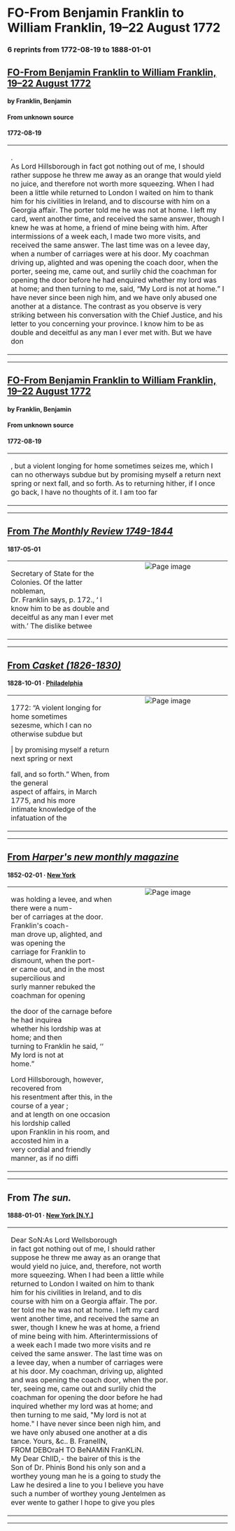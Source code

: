
# FO-From Benjamin Franklin to William Franklin, 19–22 August 1772

### 6 reprints from 1772-08-19 to 1888-01-01

## [FO-From Benjamin Franklin to William Franklin, 19–22 August 1772](https://founders.archives.gov/documents/Franklin/01-19-02-0167)

#### by Franklin, Benjamin

#### From unknown source

#### 1772-08-19

<table style="width: 100%;"><tr><td style="width: 50%">

.  
As Lord Hillsborough in fact got nothing out of me, I should rather suppose he threw me away as an orange that would yield no juice, and therefore not worth more squeezing. When I had been a little while returned to London I waited on him to thank him for his civilities in Ireland, and to discourse with him on a Georgia affair. The porter told me he was not at home. I left my card, went another time, and received the same answer, though I knew he was at home, a friend of mine being with him. After intermissions of a week each, I made two more visits, and received the same answer. The last time was on a levee day, when a number of carriages were at his door. My coachman driving up, alighted and was opening the coach door, when the porter, seeing me, came out, and surlily chid the coachman for opening the door before he had enquired whether my lord was at home; and then turning to me, said, “My Lord is not at home.” I have never since been nigh him, and we have only abused one another at a distance. The contrast as you observe is very striking between his conversation with the Chief Justice, and his letter to you concerning your province. I know him to be as double and deceitful as any man I ever met with. But we have don
</td></tr></table>

---

## [FO-From Benjamin Franklin to William Franklin, 19–22 August 1772](https://founders.archives.gov/documents/Franklin/01-19-02-0167)

#### by Franklin, Benjamin

#### From unknown source

#### 1772-08-19

<table style="width: 100%;"><tr><td style="width: 50%">

, but a violent longing for home sometimes seizes me, which I can no otherways subdue but by promising myself a return next spring or next fall, and so forth. As to returning hither, if I once go back, I have no thoughts of it. I am too far
</td></tr></table>

---

## [From _The Monthly Review 1749-1844_](https://archive.org/details/sim_the-monthly-review_1817-05_83/page/n26/mode/1up?view=theater)

#### 1817-05-01

<table style="width: 100%;"><tr><td style="width: 50%">

  
Secretary of State for the Colonies. Of the latter nobleman,  
Dr. Franklin says, p. 172., ‘ I know him to be as double and  
deceitful as any man I ever met with.’ The dislike betwee
</td><td style="width: 50%; max-height: 75%; margin: auto; display: block;">
<img alt="Page image" src="https://iiif.archive.org/iiif/sim_the-monthly-review_1817-05_83&#0036;26/pct:12.459459,16.160131,62.756757,4.673203/600,/0/default.jpg"/>
</td>
</tr></table>

---

## [From _Casket (1826-1830)_](https://archive.org/details/sim_grahams-illustrated-magazine_1828-10_3_10/page/n4/mode/1up?view=theater)

#### 1828-10-01 &middot; [Philadelphia](http://dbpedia.org/resource/Philadelphia)

<table style="width: 100%;"><tr><td style="width: 50%">

  
  
1772: “A violent longing for home sometimes  
sezesme, which I can no otherwise subdue but  
  
| by promising myself a return next spring or next  
  
fall, and so forth.” When, from the general  
aspect of affairs, in March 1775, and his more  
intimate knowledge of the infatuation of the
</td><td style="width: 50%; max-height: 75%; margin: auto; display: block;">
<img alt="Page image" src="https://iiif.archive.org/iiif/sim_grahams-illustrated-magazine_1828-10_3_10&#0036;4/pct:9.924623,39.020270,35.615578,6.967905/600,/0/default.jpg"/>
</td>
</tr></table>

---

## [From _Harper's new monthly magazine_](https://archive.org/details/sim_harpers-magazine_1852-02_4_21/page/n14/mode/1up?view=theater)

#### 1852-02-01 &middot; [New York](http://dbpedia.org/resource/New_York_City)

<table style="width: 100%;"><tr><td style="width: 50%">

  
was holding a levee, and when there were a num-  
ber of carriages at the door. Franklin&#x27;s coach-  
man drove up, alighted, and was opening the  
carriage for Franklin to dismount, when the port-  
er came out, and in the most supercilious and  
surly manner rebuked the coachman for opening  
  
the door of the carnage before he had inquirea  
whether his lordship was at home; and then  
turning to Franklin he said, ‘‘ My lord is not at  
home.”  
  
Lord Hillsborough, however, recovered from  
his resentment after this, in the course of a year ;  
and at length on one occasion his lordship called  
upon Franklin in his room, and accosted him in a  
very cordial and friendly manner, as if no diffi
</td><td style="width: 50%; max-height: 75%; margin: auto; display: block;">
<img alt="Page image" src="https://iiif.archive.org/iiif/sim_harpers-magazine_1852-02_4_21&#0036;14/pct:46.136767,29.446145,34.813499,41.219037/,600/0/default.jpg"/>
</td>
</tr></table>

---

## From _The sun._

#### 1888-01-01 &middot; [New York [N.Y.]](http://dbpedia.org/resource/New_York_City)

<table style="width: 100%;"><tr><td style="width: 50%">

  
Dear SoN:As Lord Wellsborough  
in fact got nothing out of me, I should rather  
suppose he threw me away as an orange that  
would yield no juice, and, therefore, not worth  
more squeezing. When I had been a little while  
returned to London I waited on him to thank  
him for his civilities in Ireland, and to dis­  
course with him on a Georgia affair. The por.­  
ter told me he was not at home. I left my card  
went another time, and received the same an­  
swer, though I knew he was at home, a friend  
of mine being with him. Afterintermissions of  
a week each I made two more visits and re­  
ceived the same answer. The last time was on  
a levee day, when a number of carriages were  
at his door. My coachman, driving up, alighted  
and was opening the coach door, when the por.­  
ter, seeing me, came out and surlily chid the  
coachman for opening the door before he had  
inquired whether my lord was at home; and  
then turning to me said, &quot;My lord is not at  
home.&quot; I have never since been nigh him, and  
we have only abused one another at a dis­  
tance.  Yours, &amp;c.. B. FranelIN,  
FROM DEBOraH TO BeNAMiN FranKLiN.  
My Dear ChIlD,- the bairer of this is the  
Son of Dr. Phinis Bond his only son and a  
worthey young man he is a going to study the  
Law he desired a line to you I believe you have  
such a number of worthey young Jentelmen as  
ever wente to gather I hope to give you ples
</td></tr></table>

---

